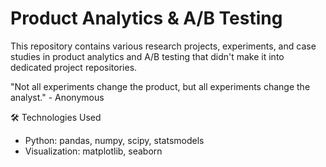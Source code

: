 # Product Analytics & A/B Testing
This repository contains various research projects, experiments, and case studies in product analytics and A/B testing that didn't make it into dedicated project repositories.

"Not all experiments change the product, but all experiments change the analyst." - Anonymous


🛠️ Technologies Used
- Python: pandas, numpy, scipy, statsmodels
- Visualization: matplotlib, seaborn
